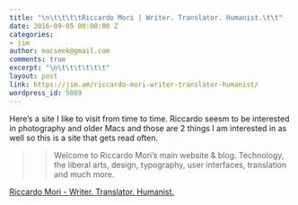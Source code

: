 ```yaml
---
title: "\n\t\t\t\tRiccardo Mori | Writer. Translator. Humanist.\t\t"
date: 2016-09-05 00:00:00 Z
categories:
- jim
author: macseek@gmail.com
comments: true
excerpt: "\n\t\t\t\t\t\t"
layout: post
link: https://jim.am/riccardo-mori-writer-translator-humanist/
wordpress_id: 5089
---
```


Here’s a site I like to visit from time to time. Riccardo seesm to be interested in photography and older Macs and those are 2 things I am interested in as well so this is a site that gets read often.




<blockquote>

> 
> >  

> Welcome to Riccardo Mori’s main website & blog. Technology, the liberal arts, design, typography, user interfaces, translation and much more.  

>  

>

> 
> </blockquote>




[Riccardo Mori - Writer. Translator. Humanist.](http://morrick.me/)


		
